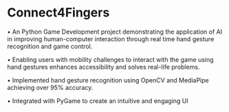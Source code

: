 # Connect4Fingers


• An Python Game Development project demonstrating the application of AI in improving human-computer interaction through real time hand gesture recognition and game control.


• Enabling users with mobility challenges to interact with the game using hand gestures enhances accessibility and solves real-life problems.


• Implemented hand gesture recognition using OpenCV and MediaPipe achieving over 95% accuracy.


• Integrated with PyGame to create an intuitive and engaging UI
